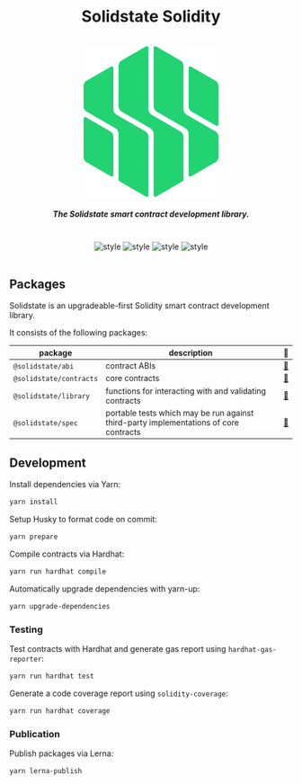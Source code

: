 <div align="center">
  <h1>Solidstate Solidity</h1>
  <br/>
  <img width=240 src="./assets/solidstate_mark.png" alt="asdf"/>
  <h5 align="center">The Solidstate smart contract development library.</h5>
  <br/>
  <img src="https://img.shields.io/npm/v/@solidstate/contracts?color=FDF685&style=flat-square" alt="style" />
  <img src="https://img.shields.io/github/stars/solidstate-network/solidstate-solidity?color=FDF685&style=flat-square" alt="style" />
  <img src="https://img.shields.io/github/contributors/solidstate-network/solidstate-solidity?color=FDF685&style=flat-square" alt="style" />
  <img src="https://img.shields.io/npm/dy/@solidstate/contracts?color=FDF685&style=flat-square" alt="style" />
  <br/>
  <br/>
</div>

## Packages

Solidstate is an upgradeable-first Solidity smart contract development library.

It consists of the following packages:

| package                 | description                                                                           | 📕                          |
| ----------------------- | ------------------------------------------------------------------------------------- | --------------------------- |
| `@solidstate/abi`       | contract ABIs                                                                         | [📖](./abi/README.md)       |
| `@solidstate/contracts` | core contracts                                                                        | [📖](./contracts/README.md) |
| `@solidstate/library`   | functions for interacting with and validating contracts                               | [📖](./lib/README.md)       |
| `@solidstate/spec`      | portable tests which may be run against third-party implementations of core contracts | [📖](./spec/README.md)      |

## Development

Install dependencies via Yarn:

```bash
yarn install
```

Setup Husky to format code on commit:

```bash
yarn prepare
```

Compile contracts via Hardhat:

```bash
yarn run hardhat compile
```

Automatically upgrade dependencies with yarn-up:

```bash
yarn upgrade-dependencies
```

### Testing

Test contracts with Hardhat and generate gas report using `hardhat-gas-reporter`:

```bash
yarn run hardhat test
```

Generate a code coverage report using `solidity-coverage`:

```bash
yarn run hardhat coverage
```

### Publication

Publish packages via Lerna:

```bash
yarn lerna-publish
```
